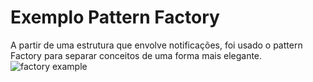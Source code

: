 # Exemplo Pattern Factory

A partir de uma estrutura que envolve notificações, foi usado o pattern Factory para separar conceitos de uma forma mais elegante.
![factory example](https://github.com/Vinicius-Mdc/Exemplo-Pattern-Factory/assets/57152161/922b4a34-2939-486a-83b9-8c34c90117ec)
